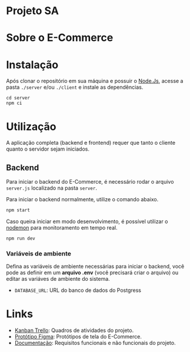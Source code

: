# Projeto SA

# Sobre o E-Commerce

# Instalação

Após clonar o repositório em sua máquina e possuir o [Node.Js](https://nodejs.org/en), acesse a pasta `./server` e/ou `./client` e instale as dependências.
```
cd server
npm ci 
```
# Utilização
A aplicação completa (backend e frontend) requer que tanto o cliente quanto o servidor sejam iniciados.
## Backend
Para iniciar o backend do E-Commerce, é necessário rodar o arquivo `server.js` localizado na pasta `server`.

Para iniciar o backend normalmente, utilize o comando abaixo.
```bash
npm start
```
Caso queira iniciar em modo desenvolvimento, é possível utilizar o [nodemon](https://www.npmjs.com/package/nodemon) para monitoramento em tempo real.
```bash
npm run dev
```

### Variáveis de ambiente
Defina as variáveis de ambiente necessárias para iniciar o backend, você pode as definir em um 
**arquivo  .env** (você precisará criar o arquivo) ou editar as variáves de ambiente do sistema.
* `DATABASE_URL`: URL do banco de dados do Postgress

# Links
* [Kanban Trello](https://trello.com/b/FfGwB1HH/lew-livros-e-commerce-sa):  Quadros de atividades do projeto.
* [Protótipo Figma](https://www.figma.com/file/mT4h9dmBV6cnU3IX6Evkmq/projeto--telas-para-o-trabalho?node-id=0-1): Protótipos de tela do E-Commerce.
* [Documentação](https://docs.google.com/document/d/e/2PACX-1vSm8zO3n2SEKnkDS2OwUypv5bYxKDdyVz51Th3fEwcOIT8dNDSOMrMyCJlAd4Iq-EKwTF37oYeemdd0/pub): Requisitos funcionais e não funcionais do projeto.